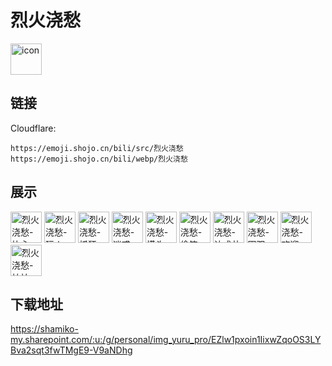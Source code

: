# 烈火浇愁
<img src="https://emoji.shojo.cn/bili/src/烈火浇愁/icon.png" width="50" height="50" alt="icon">

## 链接
Cloudflare:
```
https://emoji.shojo.cn/bili/src/烈火浇愁
https://emoji.shojo.cn/bili/webp/烈火浇愁
```
## 展示
<img src="https://emoji.shojo.cn/bili/src/烈火浇愁/烈火浇愁-比心.png" width="50" height="50" alt="烈火浇愁-比心">
<img src="https://emoji.shojo.cn/bili/src/烈火浇愁/烈火浇愁-玩火.png" width="50" height="50" alt="烈火浇愁-玩火">
<img src="https://emoji.shojo.cn/bili/src/烈火浇愁/烈火浇愁-抓狂.png" width="50" height="50" alt="烈火浇愁-抓狂">
<img src="https://emoji.shojo.cn/bili/src/烈火浇愁/烈火浇愁-迷惑.png" width="50" height="50" alt="烈火浇愁-迷惑">
<img src="https://emoji.shojo.cn/bili/src/烈火浇愁/烈火浇愁-摸头.png" width="50" height="50" alt="烈火浇愁-摸头">
<img src="https://emoji.shojo.cn/bili/src/烈火浇愁/烈火浇愁-偷笑.png" width="50" height="50" alt="烈火浇愁-偷笑">
<img src="https://emoji.shojo.cn/bili/src/烈火浇愁/烈火浇愁-达成共识.png" width="50" height="50" alt="烈火浇愁-达成共识">
<img src="https://emoji.shojo.cn/bili/src/烈火浇愁/烈火浇愁-围观.png" width="50" height="50" alt="烈火浇愁-围观">
<img src="https://emoji.shojo.cn/bili/src/烈火浇愁/烈火浇愁-欢迎.png" width="50" height="50" alt="烈火浇愁-欢迎">
<img src="https://emoji.shojo.cn/bili/src/烈火浇愁/烈火浇愁-怕怕.png" width="50" height="50" alt="烈火浇愁-怕怕">

## 下载地址

https://shamiko-my.sharepoint.com/:u:/g/personal/img_yuru_pro/EZlw1pxoin1IixwZqoOS3LYBva2sqt3fwTMgE9-V9aNDhg